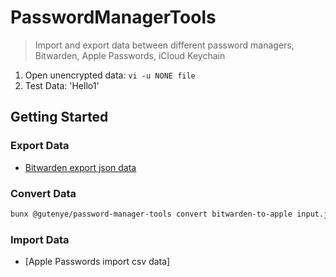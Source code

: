 # PasswordManagerTools

> Import and export data between different password managers, Bitwarden, Apple Passwords, iCloud Keychain

1. Open unencrypted data: `vi -u NONE file`
2. Test Data: 'Hello1'


## Getting Started

### Export Data

- [Bitwarden export json data](https://bitwarden.com/help/export-your-data)

### Convert Data

```sh
bunx @gutenye/password-manager-tools convert bitwarden-to-apple input.json output.csv
```

### Import Data

- [Apple Passwords import csv data]

